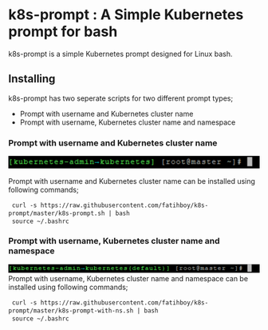 
# k8s-prompt : A Simple Kubernetes prompt for bash
k8s-prompt is a simple Kubernetes prompt designed for Linux bash.

## Installing

k8s-prompt has two seperate scripts for two different prompt types;

 - Prompt with username and Kubernetes cluster name
 - Prompt with username, Kubernetes cluster name and namespace

### Prompt with username and Kubernetes cluster name

![prompt with username and Kubernetes cluster name](img/k8s-prompt.png)

Prompt with username and Kubernetes cluster name can be installed using following commands;

     curl -s https://raw.githubusercontent.com/fatihboy/k8s-prompt/master/k8s-prompt.sh | bash
     source ~/.bashrc

### Prompt with username, Kubernetes cluster name and namespace

![prompt with username, Kubernetes cluster name and namespace](img/k8s-prompt-with-ns.png)
Prompt with username, Kubernetes cluster name and namespace can be installed using following commands;

     curl -s https://raw.githubusercontent.com/fatihboy/k8s-prompt/master/k8s-prompt-with-ns.sh | bash
     source ~/.bashrc


